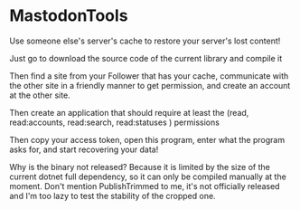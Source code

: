 # MastodonTools
Use someone else's server's cache to restore your server's lost content!

Just go to download the source code of the current library and compile it

Then find a site from your Follower that has your cache, communicate with the other site in a friendly manner to get permission, and create an account at the other site.

Then create an application that should require at least the (read, read:accounts, read:search, read:statuses ) permissions

Then copy your access token, open this program, enter what the program asks for, and start recovering your data!

Why is the binary not released? Because it is limited by the size of the current dotnet full dependency, so it can only be compiled manually at the moment.
Don't mention PublishTrimmed to me, it's not officially released and I'm too lazy to test the stability of the cropped one.
